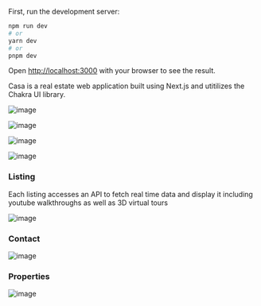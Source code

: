 First, run the development server:

```bash
npm run dev
# or
yarn dev
# or
pnpm dev
```

Open [http://localhost:3000](http://localhost:3000) with your browser to see the result.



Casa is a real estate web application built using Next.js and utitilizes the Chakra UI library. 


![image](https://user-images.githubusercontent.com/98127581/217562836-ffe29fa0-a8cf-445d-97d0-61fb8c5e9188.png)

![image](https://user-images.githubusercontent.com/98127581/217562935-c3d823ca-e5c4-43a9-89ad-3081f31164b2.png)

![image](https://user-images.githubusercontent.com/98127581/217563083-44e0ca63-e506-434e-921e-d10b7f214a34.png)

![image](https://user-images.githubusercontent.com/98127581/217563150-54cac06f-4bc4-4245-9161-ce1b6c74add9.png)




### Listing
Each listing accesses an API to fetch real time data and display it including youtube walkthroughs as well as 3D virtual tours

![image](https://user-images.githubusercontent.com/98127581/217565642-08184d7c-69bb-4b92-ab82-cbd9df53418b.png)

### Contact
![image](https://user-images.githubusercontent.com/98127581/217565824-92aea7a3-b425-4818-bbac-8592870c3b0e.png)

### Properties
![image](https://user-images.githubusercontent.com/98127581/217564912-4c1da544-7ba0-4c0c-8214-1582c4a50349.png)






